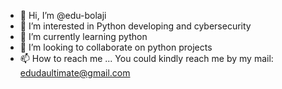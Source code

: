 - 👋 Hi, I’m @edu-bolaji
- 👀 I’m interested in Python developing and cybersecurity 
- 🌱 I’m currently learning python
- 💞️ I’m looking to collaborate on python projects
- 📫 How to reach me ... You could kindly reach me by my mail: edudaultimate@gmail.com

<!---
edu-bolaji/edu-bolaji is a ✨ special ✨ repository because its `README.md` (this file) appears on your GitHub profile.
You can click the Preview link to take a look at your changes.
--->
